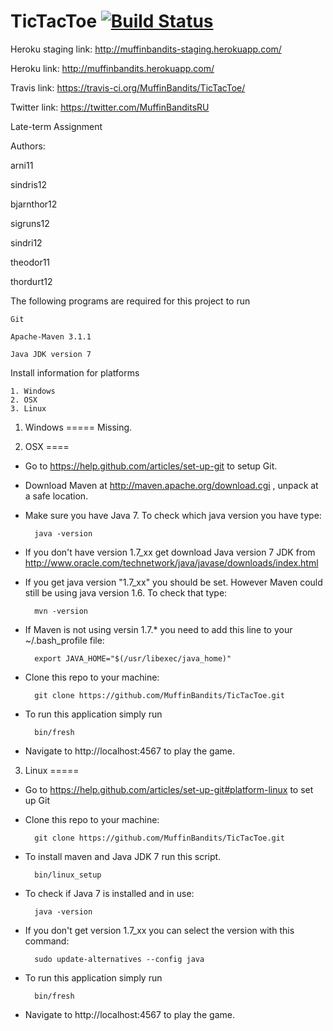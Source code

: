 TicTacToe [![Build Status](https://travis-ci.org/MuffinBandits/TicTacToe.png?branch=master)](https://travis-ci.org/MuffinBandits/TicTacToe) 
=========

Heroku staging link: http://muffinbandits-staging.herokuapp.com/

Heroku link: http://muffinbandits.herokuapp.com/

Travis link: https://travis-ci.org/MuffinBandits/TicTacToe/

Twitter link: https://twitter.com/MuffinBanditsRU

Late-term Assignment

Authors:

arni11

sindris12

bjarnthor12

sigruns12

sindri12

theodor11

thordurt12

The following programs are required for this project to run 

    Git

    Apache-Maven 3.1.1

    Java JDK version 7

Install information for platforms

    1. Windows
    2. OSX 
    3. Linux



1. Windows 
=====
Missing.



2. OSX
====

- Go to https://help.github.com/articles/set-up-git to setup Git.

- Download Maven at http://maven.apache.org/download.cgi , unpack at a safe location.


- Make sure you have Java 7. To check which java version you have type:
        
        java -version

- If you don't have version 1.7_xx get  download Java version 7 JDK from http://www.oracle.com/technetwork/java/javase/downloads/index.html

- If you get java version "1.7_xx" you should be set. However Maven could still be using java version 1.6. To check that type: 
    
        mvn -version

- If Maven is not using versin 1.7.* you need to add this line to your ~/.bash_profile file:

        export JAVA_HOME="$(/usr/libexec/java_home)"
        
- Clone this repo to your machine:
    
        git clone https://github.com/MuffinBandits/TicTacToe.git

- To run this application simply run 
    
        bin/fresh 

- Navigate to http://localhost:4567 to play the game.


3. Linux 
=====

- Go to https://help.github.com/articles/set-up-git#platform-linux to set up Git


- Clone this repo to your machine:

        git clone https://github.com/MuffinBandits/TicTacToe.git


- To install maven and Java JDK 7 run this script.

        bin/linux_setup

- To check if Java 7 is installed and in use:

        java -version

- If you don't get version 1.7_xx you can select the version with this command:
        
        sudo update-alternatives --config java

- To run this application simply run 

        bin/fresh 

- Navigate to http://localhost:4567 to play the game.


    
    
